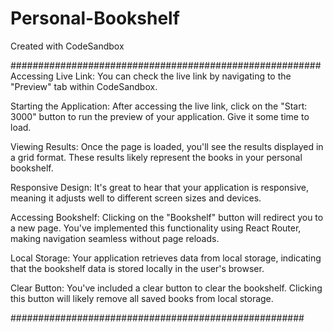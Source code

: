 # Personal-Bookshelf
Created with CodeSandbox

########################################################
Accessing Live Link: You can check the live link by navigating to the "Preview" tab within CodeSandbox.

Starting the Application: After accessing the live link, click on the "Start: 3000" button to run the preview of your application. Give it some time to load.

Viewing Results: Once the page is loaded, you'll see the results displayed in a grid format. These results likely represent the books in your personal bookshelf.

Responsive Design: It's great to hear that your application is responsive, meaning it adjusts well to different screen sizes and devices.

Accessing Bookshelf: Clicking on the "Bookshelf" button will redirect you to a new page. You've implemented this functionality using React Router, making navigation seamless without page reloads.

Local Storage: Your application retrieves data from local storage, indicating that the bookshelf data is stored locally in the user's browser.

Clear Button: You've included a clear button to clear the bookshelf. Clicking this button will likely remove all saved books from local storage.

#####################################################

